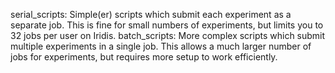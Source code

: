 serial_scripts:
    Simple(er) scripts which submit each experiment as a separate job. This is fine
    for small numbers of experiments, but limits you to 32 jobs per user on Iridis.
batch_scripts:
    More complex scripts which submit multiple experiments in a single job. This
    allows a much larger number of jobs for experiments, but requires more setup to
    work efficiently.
